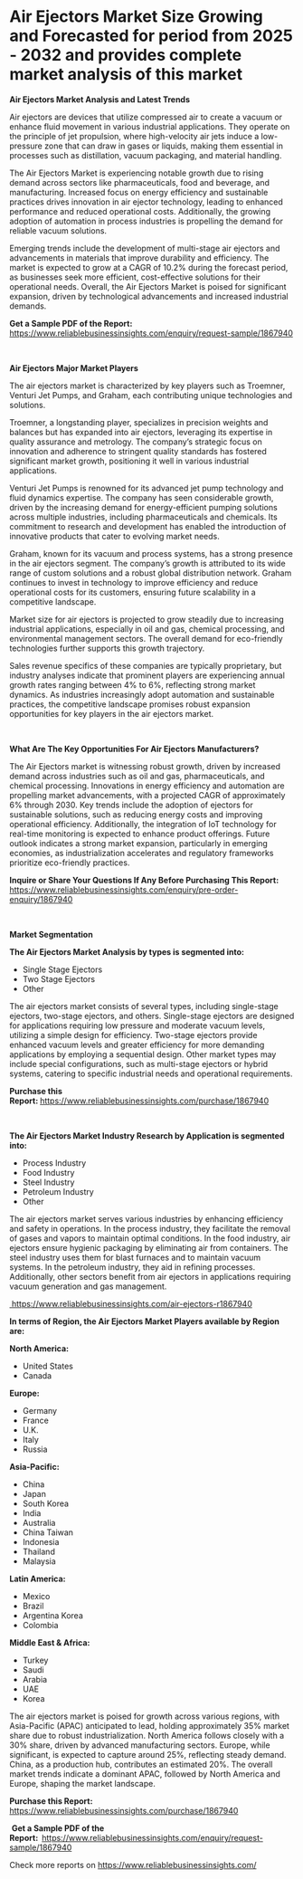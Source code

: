 <p><h1>Air Ejectors Market Size Growing and Forecasted for period from 2025 - 2032 and provides complete market analysis of this market</h1></p><p><strong>Air Ejectors Market Analysis and Latest Trends</strong></p>
<p><p>Air ejectors are devices that utilize compressed air to create a vacuum or enhance fluid movement in various industrial applications. They operate on the principle of jet propulsion, where high-velocity air jets induce a low-pressure zone that can draw in gases or liquids, making them essential in processes such as distillation, vacuum packaging, and material handling.</p><p>The Air Ejectors Market is experiencing notable growth due to rising demand across sectors like pharmaceuticals, food and beverage, and manufacturing. Increased focus on energy efficiency and sustainable practices drives innovation in air ejector technology, leading to enhanced performance and reduced operational costs. Additionally, the growing adoption of automation in process industries is propelling the demand for reliable vacuum solutions.</p><p>Emerging trends include the development of multi-stage air ejectors and advancements in materials that improve durability and efficiency. The market is expected to grow at a CAGR of 10.2% during the forecast period, as businesses seek more efficient, cost-effective solutions for their operational needs. Overall, the Air Ejectors Market is poised for significant expansion, driven by technological advancements and increased industrial demands.</p></p>
<p><strong>Get a Sample PDF of the Report:&nbsp;</strong> <a href="https://www.reliablebusinessinsights.com/enquiry/request-sample/1867940?utm_campaign=2526&utm_medium=2&utm_source=Github&utm_content=ia&utm_term=19022025&utm_id=air-ejectors">https://www.reliablebusinessinsights.com/enquiry/request-sample/1867940</a></p>
<p>&nbsp;</p>
<p><strong>Air Ejectors Major Market Players</strong></p>
<p><p>The air ejectors market is characterized by key players such as Troemner, Venturi Jet Pumps, and Graham, each contributing unique technologies and solutions. </p><p>Troemner, a longstanding player, specializes in precision weights and balances but has expanded into air ejectors, leveraging its expertise in quality assurance and metrology. The company’s strategic focus on innovation and adherence to stringent quality standards has fostered significant market growth, positioning it well in various industrial applications.</p><p>Venturi Jet Pumps is renowned for its advanced jet pump technology and fluid dynamics expertise. The company has seen considerable growth, driven by the increasing demand for energy-efficient pumping solutions across multiple industries, including pharmaceuticals and chemicals. Its commitment to research and development has enabled the introduction of innovative products that cater to evolving market needs.</p><p>Graham, known for its vacuum and process systems, has a strong presence in the air ejectors segment. The company’s growth is attributed to its wide range of custom solutions and a robust global distribution network. Graham continues to invest in technology to improve efficiency and reduce operational costs for its customers, ensuring future scalability in a competitive landscape.</p><p>Market size for air ejectors is projected to grow steadily due to increasing industrial applications, especially in oil and gas, chemical processing, and environmental management sectors. The overall demand for eco-friendly technologies further supports this growth trajectory.</p><p>Sales revenue specifics of these companies are typically proprietary, but industry analyses indicate that prominent players are experiencing annual growth rates ranging between 4% to 6%, reflecting strong market dynamics. As industries increasingly adopt automation and sustainable practices, the competitive landscape promises robust expansion opportunities for key players in the air ejectors market.</p></p>
<p>&nbsp;</p>
<p><strong>What Are The Key Opportunities For Air Ejectors Manufacturers?</strong></p>
<p><p>The Air Ejectors market is witnessing robust growth, driven by increased demand across industries such as oil and gas, pharmaceuticals, and chemical processing. Innovations in energy efficiency and automation are propelling market advancements, with a projected CAGR of approximately 6% through 2030. Key trends include the adoption of ejectors for sustainable solutions, such as reducing energy costs and improving operational efficiency. Additionally, the integration of IoT technology for real-time monitoring is expected to enhance product offerings. Future outlook indicates a strong market expansion, particularly in emerging economies, as industrialization accelerates and regulatory frameworks prioritize eco-friendly practices.</p></p>
<p><strong>Inquire or Share Your Questions If Any Before Purchasing This Report:</strong> <a href="https://www.reliablebusinessinsights.com/enquiry/pre-order-enquiry/1867940?utm_campaign=2526&utm_medium=2&utm_source=Github&utm_content=ia&utm_term=19022025&utm_id=air-ejectors">https://www.reliablebusinessinsights.com/enquiry/pre-order-enquiry/1867940</a></p>
<p>&nbsp;</p>
<p><strong>Market Segmentation</strong></p>
<p><strong>The Air Ejectors Market Analysis by types is segmented into:</strong></p>
<p><ul><li>Single Stage Ejectors</li><li>Two Stage Ejectors</li><li>Other</li></ul></p>
<p><p>The air ejectors market consists of several types, including single-stage ejectors, two-stage ejectors, and others. Single-stage ejectors are designed for applications requiring low pressure and moderate vacuum levels, utilizing a simple design for efficiency. Two-stage ejectors provide enhanced vacuum levels and greater efficiency for more demanding applications by employing a sequential design. Other market types may include special configurations, such as multi-stage ejectors or hybrid systems, catering to specific industrial needs and operational requirements.</p></p>
<p><strong>Purchase this Report:&nbsp;</strong><a href="https://www.reliablebusinessinsights.com/purchase/1867940?utm_campaign=2526&utm_medium=2&utm_source=Github&utm_content=ia&utm_term=19022025&utm_id=air-ejectors">https://www.reliablebusinessinsights.com/purchase/1867940</a></p>
<p>&nbsp;</p>
<p><strong>The Air Ejectors Market Industry Research by Application is segmented into:</strong></p>
<p><ul><li>Process Industry</li><li>Food Industry</li><li>Steel Industry</li><li>Petroleum Industry</li><li>Other</li></ul></p>
<p><p>The air ejectors market serves various industries by enhancing efficiency and safety in operations. In the process industry, they facilitate the removal of gases and vapors to maintain optimal conditions. In the food industry, air ejectors ensure hygienic packaging by eliminating air from containers. The steel industry uses them for blast furnaces and to maintain vacuum systems. In the petroleum industry, they aid in refining processes. Additionally, other sectors benefit from air ejectors in applications requiring vacuum generation and gas management.</p></p>
<p><a href="https://www.reliablebusinessinsights.com/air-ejectors-r1867940?utm_campaign=2526&utm_medium=2&utm_source=Github&utm_content=ia&utm_term=19022025&utm_id=air-ejectors">&nbsp;https://www.reliablebusinessinsights.com/air-ejectors-r1867940</a></p>
<p><strong>In terms of Region, the Air Ejectors Market Players available by Region are:</strong></p>
<p>
    <p> <strong> North America: </strong>
        <ul>
            <li>United States</li>
            <li>Canada</li>
        </ul>
        </p> 
    <p> <strong> Europe: </strong>
        <ul>
            <li>Germany</li>
            <li>France</li>
            <li>U.K.</li>
            <li>Italy</li>
            <li>Russia</li>
        </ul>
        </p> 
    <p> <strong> Asia-Pacific: </strong>
        <ul>
            <li>China</li>
            <li>Japan</li>
            <li>South Korea</li>
            <li>India</li>
            <li>Australia</li>
            <li>China Taiwan</li>
            <li>Indonesia</li>
            <li>Thailand</li>
            <li>Malaysia</li>
        </ul>
        </p> 
    <p> <strong> Latin America: </strong>
        <ul>
            <li>Mexico</li>
            <li>Brazil</li>
            <li>Argentina Korea</li>
            <li>Colombia</li>
        </ul>
        </p> 
    <p> <strong> Middle East & Africa: </strong>
        <ul>
            <li>Turkey</li>
            <li>Saudi</li>
            <li>Arabia</li>
            <li>UAE</li>
            <li>Korea</li>
        </ul>
    </p>
    </p>
<p><p>The air ejectors market is poised for growth across various regions, with Asia-Pacific (APAC) anticipated to lead, holding approximately 35% market share due to robust industrialization. North America follows closely with a 30% share, driven by advanced manufacturing sectors. Europe, while significant, is expected to capture around 25%, reflecting steady demand. China, as a production hub, contributes an estimated 20%. The overall market trends indicate a dominant APAC, followed by North America and Europe, shaping the market landscape.</p></p>
<p><strong>Purchase this Report: </strong><a href="https://www.reliablebusinessinsights.com/purchase/1867940?utm_campaign=2526&utm_medium=2&utm_source=Github&utm_content=ia&utm_term=19022025&utm_id=air-ejectors">https://www.reliablebusinessinsights.com/purchase/1867940</a></p>
<p>&nbsp;<strong>Get a Sample PDF of the Report:&nbsp;&nbsp;</strong><a href="https://www.reliablebusinessinsights.com/enquiry/request-sample/1867940?utm_campaign=2526&utm_medium=2&utm_source=Github&utm_content=ia&utm_term=19022025&utm_id=air-ejectors">https://www.reliablebusinessinsights.com/enquiry/request-sample/1867940</a></p>
<p><strong></strong></p>
<p>Check more reports on <a href="https://www.reliablebusinessinsights.com/?utm_campaign=2526&utm_medium=2&utm_source=Github&utm_content=ia&utm_term=19022025&utm_id=air-ejectors">https://www.reliablebusinessinsights.com/</a></p>